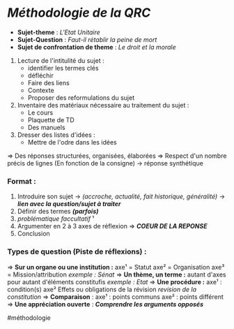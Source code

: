 # ***Méthodologie de la QRC***

- **Sujet-theme** : *L'Etat Unitaire*
- **Sujet-Question** : *Faut-il rétablir la peine de mort*
- **Sujet de confrontation de theme** : *Le droit et la morale*
1. Lecture de l'intitulité du sujet :
	- identifier les termes clés
	- défléchir
	- Faire des liens
	- Contexte
	- Proposer des reformulations du sujet
2. Inventaire des matériaux nécessaire au traitement du sujet :
	- Le cours
	- Plaquette de TD
	- Des manuels
3. Dresser des listes d'idées :
	- Mettre de l'odre dans les idées

=> Des réponses structurées, organisées, élaborées
=> Respect d'un nombre précis de lignes (En fonction de la consigne) -> réponse synthétique
### Format : 
1. Introduire son sujet -> *(accroche, actualité, fait historique, généralité)* -> ***lien avec la question/sujet à traiter***
2. Définir des termes ***(parfois)***
3. *problématique faccultatif* ¹
4. Argumenter en 2 à 3 axes de réflexion => ***COEUR DE LA REPONSE***
5. Conclusion
### Types de question (Piste de réflexions) :
=> **Sur un organe ou une institution :**
	axe¹ = Statut
	axe² = Organisation
	axe³ = Mission/attribution
	*exemple : Sénat*
=> **Un thème, un terme :**
	autant d'axes pour autant d'éléments constitufis
	*exemple : Etat*
=> **Une procédure :**
	axe¹ : condition(s)
	axe² Effets ou obligations de la révision
	*revision de la constitution*
=> **Comparaison** :
	axe¹ : points communs
	axe² : points différent
=> **Une appréciation ouverte** :
	***Comprendre les arguments opposés***

#méthodologie 

